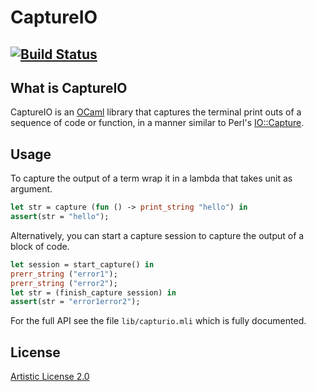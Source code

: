
CaptureIO
==========================================
[![Build Status](https://travis-ci.org/sylvarant/captureio.svg)](https://travis-ci.org/sylvarant/captureio)
---------------------------------------------------------------------------

What is CaptureIO
----------------------

CaptureIO is an [OCaml](http://www.ocaml.org) library 
that captures the terminal print outs of a sequence of code or function,
in a manner similar to Perl's [IO::Capture](http://search.cpan.org/~reynolds/IO-Capture-0.05/lib/IO/Capture.pm).

Usage
-----

To capture the output of a term wrap it in a lambda that takes unit as argument.

```ocaml
let str = capture (fun () -> print_string "hello") in
assert(str = "hello");
```

Alternatively, you can start a capture session to capture the output of a block of code. 

```ocaml
let session = start_capture() in
prerr_string ("error1");
prerr_string ("error2");
let str = (finish_capture session) in
assert(str = "error1error2");
```

For the full API see the file `lib/capturio.mli` which is fully documented.

## License

[Artistic License 2.0](http://www.perlfoundation.org/artistic_license_2_0)
